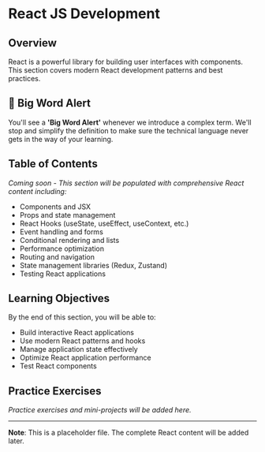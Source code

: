 # React JS Development

## Overview

React is a powerful library for building user interfaces with components. This section covers modern React development patterns and best practices.

## 🚨 Big Word Alert

You'll see a **'Big Word Alert'** whenever we introduce a complex term. We'll stop and simplify the definition to make sure the technical language never gets in the way of your learning.

## Table of Contents

_Coming soon - This section will be populated with comprehensive React content including:_

- Components and JSX
- Props and state management
- React Hooks (useState, useEffect, useContext, etc.)
- Event handling and forms
- Conditional rendering and lists
- Performance optimization
- Routing and navigation
- State management libraries (Redux, Zustand)
- Testing React applications

## Learning Objectives

By the end of this section, you will be able to:

- Build interactive React applications
- Use modern React patterns and hooks
- Manage application state effectively
- Optimize React application performance
- Test React components

## Practice Exercises

_Practice exercises and mini-projects will be added here._

---

**Note**: This is a placeholder file. The complete React content will be added later.
